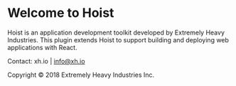 Welcome to Hoist
=======

Hoist is an application development toolkit developed by Extremely Heavy Industries. 
This plugin extends Hoist to support building and deploying web applications with React.

Contact: xh.io | info@xh.io

Copyright © 2018 Extremely Heavy Industries Inc.

